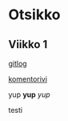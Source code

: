 # Otsikko

## Viikko 1

[gitlog](https://github.com/mleikas/ot-harjoitustyo/blob/master/laskarit/viikko1/gitlog.txt)


[komentorivi](https://github.com/mleikas/ot-harjoitustyo/blob/master/laskarit/viikko1/komentorivi.txt)


yup **yup** *yup*

testi 
